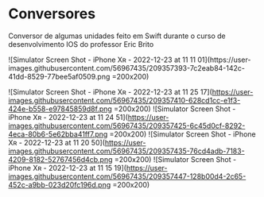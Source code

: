 # Conversores
Conversor de algumas unidades feito em Swift durante o curso de desenvolvimento IOS do professor Eric Brito

<span>
  ![Simulator Screen Shot - iPhone Xʀ - 2022-12-23 at 11 11 01](https://user-images.githubusercontent.com/56967435/209357393-7c2eab84-142c-41dd-8529-77bee5af0509.png =200x200)

  ![Simulator Screen Shot - iPhone Xʀ - 2022-12-23 at 11 25 17](https://user-images.githubusercontent.com/56967435/209357410-628cd1cc-e1f3-424e-b558-e97845859d8f.png =200x200)
  ![Simulator Screen Shot - iPhone Xʀ - 2022-12-23 at 11 24 51](https://user-images.githubusercontent.com/56967435/209357425-6c45d0cf-8292-4eca-80b6-5e62bba41ff7.png =200x200)
  ![Simulator Screen Shot - iPhone Xʀ - 2022-12-23 at 11 20 50](https://user-images.githubusercontent.com/56967435/209357435-76cd4adb-7183-4209-8182-52767456d4cb.png =200x200)
  ![Simulator Screen Shot - iPhone Xʀ - 2022-12-23 at 11 15 19](https://user-images.githubusercontent.com/56967435/209357447-128b00d4-2c65-452c-a9bb-023d20fc196d.png =200x200)

</span>
